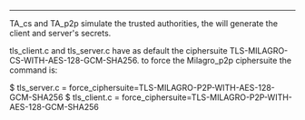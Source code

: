 
**********************************************************

TA_cs and TA_p2p simulate the trusted authorities, the
will generate the client and server's secrets.  

tls_client.c and tls_server.c have as default the
ciphersuite TLS-MILAGRO-CS-WITH-AES-128-GCM-SHA256.
to force the Milagro_p2p ciphersuite the command is:

$ tls_server.c = force_ciphersuite=TLS-MILAGRO-P2P-WITH-AES-128-GCM-SHA256
$ tls_client.c = force_ciphersuite=TLS-MILAGRO-P2P-WITH-AES-128-GCM-SHA256

